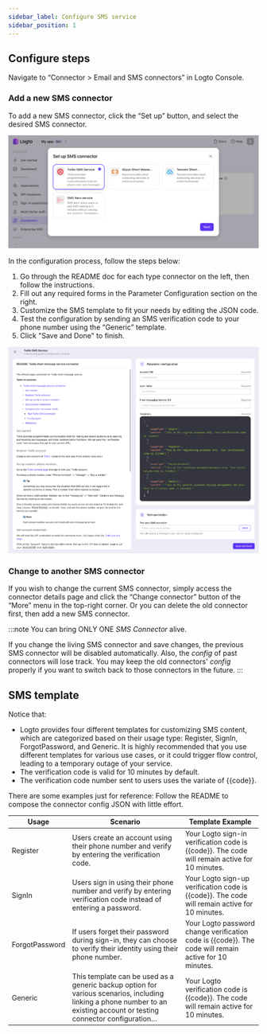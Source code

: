 ```yaml
---
sidebar_label: Configure SMS service
sidebar_position: 1
---
```



## Configure steps

Navigate to “Connector > Email and SMS connectors” in Logto Console.

### Add a new SMS connector

To add a new SMS connector, click the “Set up” button, and select the desired SMS connector.

![Select SMS connector](../assets/configure-select-sms-connetor.png)

In the configuration process, follow the steps below:

1. Go through the README doc for each type connector on the left, then follow the instructions.
2. Fill out any required forms in the Parameter Configuration section on the right.
3. Customize the SMS template to fit your needs by editing the JSON code.
4. Test the configuration by sending an SMS verification code to your phone number using the “Generic” template.
5. Click "Save and Done" to finish.

![Configure SMS connector guideline](../assets/configure-sms-connector-guideline.png)

### Change to another SMS connector

If you wish to change the current SMS connector, simply access the connector details page and click the “Change connector” button of the “More” menu in the top-right corner. Or you can delete the old connector first, then add a new SMS connector.

:::note
You can bring ONLY ONE _SMS Connector_ alive.

If you change the living SMS connector and save changes, the previous SMS connector will be disabled automatically. Also, the _config_ of past connectors will lose track. You may keep the old connectors' _config_ properly if you want to switch back to those connectors in the future.
:::

## SMS template

Notice that:

- Logto provides four different templates for customizing SMS content, which are categorized based on their usage type: Register, SignIn, ForgotPassword, and Generic. It is highly recommended that you use different templates for various use cases, or it could trigger flow control, leading to a temporary outage of your service.
- The verification code is valid for 10 minutes by default.
- The verification code number sent to users uses the variate of {{code}}.

There are some examples just for reference:
Follow the README to compose the connector config JSON with little effort.

| Usage          | Scenario                                                                                                                                                                | Template Example                                                                                      |
| -------------- | ----------------------------------------------------------------------------------------------------------------------------------------------------------------------- | ----------------------------------------------------------------------------------------------------- |
| Register       | Users create an account using their phone number and verify by entering the verification code.                                                                          | Your Logto sign-in verification code is {{code}}. The code will remain active for 10 minutes.         |
| SignIn         | Users sign in using their phone number and verify by entering verification code instead of entering a password.                                                         | Your Logto sign-up verification code is {{code}}. The code will remain active for 10 minutes.         |
| ForgotPassword | If users forget their password during sign-in, they can choose to verify their identity using their phone number.                                                       | Your Logto password change verification code is {{code}}. The code will remain active for 10 minutes. |
| Generic        | This template can be used as a generic backup option for various scenarios, including linking a phone number to an existing account or testing connector configuration… | Your Logto verification code is {{code}}. The code will remain active for 10 minutes.                 |

